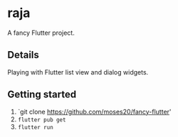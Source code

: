 # raja

A fancy Flutter project.

## Details

Playing with Flutter list view and dialog widgets.

## Getting started

1. `git clone https://github.com/moses20/fancy-flutter'
2. `flutter pub get`
3. `flutter run`
